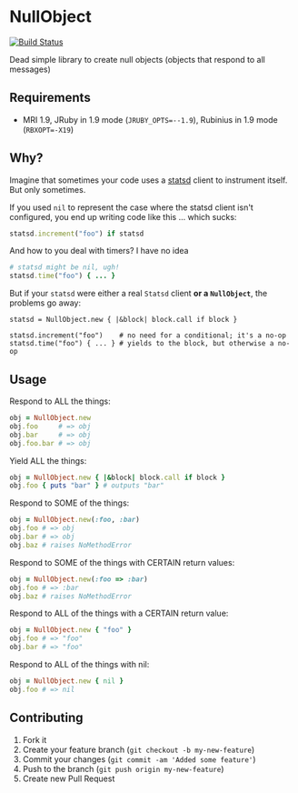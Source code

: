 # NullObject

[![Build Status](https://secure.travis-ci.org/alindeman/null_object.png)](http://travis-ci.org/alindeman/null_object)

Dead simple library to create null objects (objects that respond to all
messages)

## Requirements

* MRI 1.9, JRuby in 1.9 mode (`JRUBY_OPTS=--1.9`), Rubinius in 1.9 mode
  (`RBXOPT=-X19`)

## Why?

Imagine that sometimes your code uses a [statsd](https://github.com/etsy/statsd)
client to instrument itself. But only sometimes.

If you used `nil` to represent the case where the statsd client isn't configured,
you end up writing code like this ... which sucks:

```ruby
statsd.increment("foo") if statsd
```

And how to you deal with timers? I have no idea

```ruby
# statsd might be nil, ugh!
statsd.time("foo") { ... }
```

But if your `statsd` were either a real `Statsd` client **or a `NullObject`**,
the problems go away:

```
statsd = NullObject.new { |&block| block.call if block }

statsd.increment("foo")    # no need for a conditional; it's a no-op
statsd.time("foo") { ... } # yields to the block, but otherwise a no-op
```

## Usage

Respond to ALL the things:

```ruby
obj = NullObject.new
obj.foo     # => obj
obj.bar     # => obj
obj.foo.bar # => obj
```

Yield ALL the things:

```ruby
obj = NullObject.new { |&block| block.call if block }
obj.foo { puts "bar" } # outputs "bar"
```

Respond to SOME of the things:

```ruby
obj = NullObject.new(:foo, :bar)
obj.foo # => obj
obj.bar # => obj
obj.baz # raises NoMethodError
```

Respond to SOME of the things with CERTAIN return values:

```ruby
obj = NullObject.new(:foo => :bar)
obj.foo # => :bar
obj.baz # raises NoMethodError
```

Respond to ALL of the things with a CERTAIN return value:

```ruby
obj = NullObject.new { "foo" }
obj.foo # => "foo"
obj.bar # => "foo"
```

Respond to ALL of the things with nil:

```ruby
obj = NullObject.new { nil }
obj.foo # => nil
```

## Contributing

1. Fork it
2. Create your feature branch (`git checkout -b my-new-feature`)
3. Commit your changes (`git commit -am 'Added some feature'`)
4. Push to the branch (`git push origin my-new-feature`)
5. Create new Pull Request

